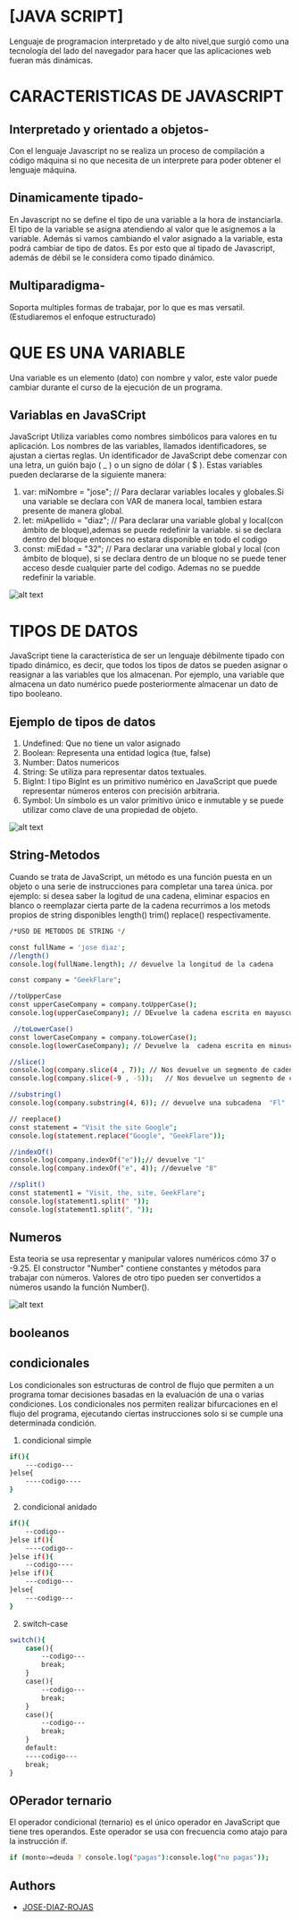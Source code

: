 # [JAVA SCRIPT]
Lenguaje de programacion interpretado y de alto nivel,que surgió como una tecnología del lado del navegador para hacer que las aplicaciones web fueran más dinámicas.
# CARACTERISTICAS DE JAVASCRIPT
## Interpretado y orientado a objetos- 
Con el lenguaje Javascript no se realiza un proceso de compilación a código máquina si no que necesita de un interprete para poder obtener el lenguaje máquina. 
## Dinamicamente tipado- 
En Javascript no se define el tipo de una variable a la hora de instanciarla. El tipo de la variable se asigna atendiendo al valor que le asignemos a la variable. Además si vamos cambiando el valor asignado a la variable, esta podrá cambiar de tipo de datos. Es por esto que al tipado de Javascript, además de débil se le considera como tipado dinámico. 
## Multiparadigma- 
Soporta multiples formas de trabajar, por lo que es mas versatil.(Estudiaremos  el enfoque estructurado)

# QUE ES UNA VARIABLE
Una variable es un elemento (dato) con nombre y valor, este valor puede cambiar durante el curso de la ejecución de un programa. 
## Variablas en JavaSCript
JavaScript Utiliza variables como nombres simbólicos para valores en tu aplicación. Los nombres de las variables, llamados identificadores, se ajustan a ciertas reglas. Un identificador de JavaScript debe comenzar con una letra, un guión bajo ( _ ) o un signo de dólar ( $ ).
Estas variables pueden  declararse de la siguiente manera:

1. var: miNombre = "jose";  // Para declarar variables locales y globales.Si  una variable se declara con  VAR de manera local, tambien estara presente de manera global.               
2. let: miApellido = "diaz"; // Para declarar una variable global y local(con ámbito de bloque),ademas se puede redefinir la variable. si se declara dentro del bloque entonces no estara disponible en todo el codigo
3. const: miEdad = "32";    // Para declarar una variable  global y local (con ámbito de bloque), si se declara dentro de un bloque no se puede tener acceso desde cualquier parte del codigo. Ademas no se puedde redefinir la variable.

![alt text](<Captura desde 2024-05-13 17-25-05.png>)



# TIPOS DE DATOS
JavaScript tiene la característica de ser un lenguaje débilmente tipado con tipado dinámico, es decir, que todos los tipos de datos se pueden asignar o reasignar a las variables que los almacenan. Por ejemplo, una variable que almacena un dato numérico puede posteriormente almacenar un dato de tipo booleano.
## Ejemplo de tipos de datos
1. Undefined: Que no tiene un valor asignado
2. Boolean: Representa una entidad logica (tue, false)
3. Number: Datos numericos
4. String:  Se utiliza para representar datos textuales. 
5. BigInt: l tipo BigInt es un primitivo numérico en JavaScript que puede representar números enteros con precisión arbitraria. 
6. Symbol: Un símbolo es un valor primitivo único e inmutable y se puede utilizar como clave de una propiedad de objeto.

![alt text](<Captura desde 2024-05-13 17-23-43.png>)



## String-Metodos
Cuando se trata de JavaScript, un método es una función puesta en un objeto o una serie de instrucciones para completar una tarea única. por ejemplo: si desea saber la logitud de una cadena, eliminar espacios en blanco o reemplazar cierta parte de la cadena recurrimos a los metods propios de string disponibles length() trim() replace() respectivamente.

```bash
/*USO DE METODOS DE STRING */

const fullName = 'jose diaz';
//length()
console.log(fullName.length); // devuelve la longitud de la cadena

const company = "GeekFlare";

//toUpperCase
const upperCaseCompany = company.toUpperCase();
console.log(upperCaseCompany); // DEvuelve la cadena escrita en mayusculas

 //toLowerCase()
const lowerCaseCompany = company.toLowerCase();
console.log(lowerCaseCompany); // Devuelve la  cadena escrita en minusculas

//slice()
console.log(company.slice(4 , 7)); // Nos devuelve un segmento de cadena "Fla"
console.log(company.slice(-9 , -5));   // Nos devuelve un segmento de cadena "Geek"

//substring()
console.log(company.substring(4, 6)); // devuelve una subcadena  "Fl"

// reeplace()
const statement = "Visit the site Google";
console.log(statement.replace("Google", "GeekFlare"));

//indexOf()
console.log(company.indexOf("e"));// devuelve "1"
console.log(company.indexOf("e", 4)); //devuelve "8"

//split()
const statement1 = "Visit, the, site, GeekFlare";
console.log(statement1.split(" "));
console.log(statement1.split(", "));
```

## Numeros
Esta teoria se usa representar y manipular valores numéricos cómo 37 o -9.25. El constructor "Number" contiene constantes y métodos para trabajar con números. Valores de otro tipo pueden ser convertidos a números usando la función Number().

![alt text](<Captura desde 2024-05-15 17-49-32.png>)

## booleanos
## condicionales
Los condicionales son estructuras de control de flujo que permiten a un programa tomar decisiones basadas en la evaluación de una o varias condiciones.
Los condicionales nos permiten realizar bifurcaciones en el flujo del programa, ejecutando ciertas instrucciones solo si se cumple una determinada condición.

1. condicional simple  

```bash
if(){
    ---codigo---
}else{
    ----codigo----
}
```

2. condicional anidado 
```bash
if(){
    --codigo--
}else if(){
    ----codigo--
}else if(){
    --codigo----
}else if(){
    ---codigo---
}else{
    ---codigo---
}
```
2. switch-case   
```bash
switch(){
    case(){
        --codigo---
        break;
    }
    case(){
        --codigo---
        break;
    }
    case(){
        --codigo---
        break;
    }
    default:
    ----codigo---
    break;
}
```

## OPerador ternario
El operador condicional (ternario) es el único operador en JavaScript que tiene tres operandos. Este operador se usa con frecuencia como atajo para la instrucción if.
```bash
if (monto>=deuda ? console.log("pagas"):console.log("no pagas"));
```
## Authors

- [JOSE-DIAZ-ROJAS](https://github.com/JOSE-DIAZ-ROJAS/)